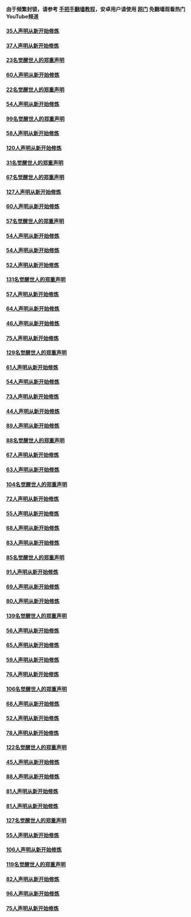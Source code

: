 #### 由于频繁封锁，请参考 [手把手翻墙教程](https://github.com/gfw-breaker/guides/wiki/)，安卓用户请使用 [网门](https://github.com/gfw-breaker/nogfw/blob/master/dl.md?t=02170801) 免翻墙观看热门YouTube频道 

#### [35人声明从新开始修炼](../pages/91/420809.md?t=02170801) 

#### [37人声明从新开始修炼](../pages/91/420766.md?t=02170801) 

#### [23名觉醒世人的郑重声明](../pages/91/420765.md?t=02170801) 

#### [60人声明从新开始修炼](../pages/91/420727.md?t=02170801) 

#### [22名觉醒世人的郑重声明](../pages/91/420726.md?t=02170801) 

#### [54人声明从新开始修炼](../pages/91/420529.md?t=02170801) 

#### [99名觉醒世人的郑重声明](../pages/91/420528.md?t=02170801) 

#### [58人声明从新开始修炼](../pages/91/420198.md?t=02170801) 

#### [120人声明从新开始修炼](../pages/91/420141.md?t=02170801) 

#### [31名觉醒世人的郑重声明](../pages/91/420197.md?t=02170801) 

#### [67名觉醒世人的郑重声明](../pages/91/420140.md?t=02170801) 

#### [127人声明从新开始修炼](../pages/91/420082.md?t=02170801) 

#### [60人声明从新开始修炼](../pages/91/420081.md?t=02170801) 

#### [57名觉醒世人的郑重声明](../pages/91/420080.md?t=02170801) 

#### [54人声明从新开始修炼](../pages/91/419533.md?t=02170801) 

#### [54人声明从新开始修炼](../pages/91/419532.md?t=02170801) 

#### [52人声明从新开始修炼](../pages/91/419531.md?t=02170801) 

#### [131名觉醒世人的郑重声明](../pages/91/419530.md?t=02170801) 

#### [57人声明从新开始修炼](../pages/91/419430.md?t=02170801) 

#### [64人声明从新开始修炼](../pages/91/419429.md?t=02170801) 

#### [46人声明从新开始修炼](../pages/91/419428.md?t=02170801) 

#### [75人声明从新开始修炼](../pages/91/419427.md?t=02170801) 

#### [129名觉醒世人的郑重声明](../pages/91/419426.md?t=02170801) 

#### [61人声明从新开始修炼](../pages/91/419198.md?t=02170801) 

#### [54人声明从新开始修炼](../pages/91/419197.md?t=02170801) 

#### [73人声明从新开始修炼](../pages/91/419196.md?t=02170801) 

#### [44人声明从新开始修炼](../pages/91/419075.md?t=02170801) 

#### [89人声明从新开始修炼](../pages/91/419074.md?t=02170801) 

#### [88名觉醒世人的郑重声明](../pages/91/419195.md?t=02170801) 

#### [67人声明从新开始修炼](../pages/91/419073.md?t=02170801) 

#### [63人声明从新开始修炼](../pages/91/419072.md?t=02170801) 

#### [104名觉醒世人的郑重声明](../pages/91/419071.md?t=02170801) 

#### [72人声明从新开始修炼](../pages/91/418902.md?t=02170801) 

#### [55人声明从新开始修炼](../pages/91/418901.md?t=02170801) 

#### [68人声明从新开始修炼](../pages/91/418900.md?t=02170801) 

#### [83人声明从新开始修炼](../pages/91/418757.md?t=02170801) 

#### [85名觉醒世人的郑重声明](../pages/91/418899.md?t=02170801) 

#### [91人声明从新开始修炼](../pages/91/418756.md?t=02170801) 

#### [69人声明从新开始修炼](../pages/91/418755.md?t=02170801) 

#### [80人声明从新开始修炼](../pages/91/418754.md?t=02170801) 

#### [139名觉醒世人的郑重声明](../pages/91/418753.md?t=02170801) 

#### [56人声明从新开始修炼](../pages/91/418594.md?t=02170801) 

#### [65人声明从新开始修炼](../pages/91/418593.md?t=02170801) 

#### [59人声明从新开始修炼](../pages/91/418592.md?t=02170801) 

#### [76人声明从新开始修炼](../pages/91/418431.md?t=02170801) 

#### [106名觉醒世人的郑重声明](../pages/91/418591.md?t=02170801) 

#### [68人声明从新开始修炼](../pages/91/418430.md?t=02170801) 

#### [52人声明从新开始修炼](../pages/91/418429.md?t=02170801) 

#### [78人声明从新开始修炼](../pages/91/418428.md?t=02170801) 

#### [122名觉醒世人的郑重声明](../pages/91/418427.md?t=02170801) 

#### [45人声明从新开始修炼](../pages/91/418248.md?t=02170801) 

#### [88人声明从新开始修炼](../pages/91/418247.md?t=02170801) 

#### [81人声明从新开始修炼](../pages/91/418246.md?t=02170801) 

#### [81人声明从新开始修炼](../pages/91/418139.md?t=02170801) 

#### [127名觉醒世人的郑重声明](../pages/91/418245.md?t=02170801) 

#### [55人声明从新开始修炼](../pages/91/418138.md?t=02170801) 

#### [106人声明从新开始修炼](../pages/91/418137.md?t=02170801) 

#### [119名觉醒世人的郑重声明](../pages/91/418135.md?t=02170801) 

#### [82人声明从新开始修炼](../pages/91/418136.md?t=02170801) 

#### [96人声明从新开始修炼](../pages/91/417831.md?t=02170801) 

#### [75人声明从新开始修炼](../pages/91/417830.md?t=02170801) 

